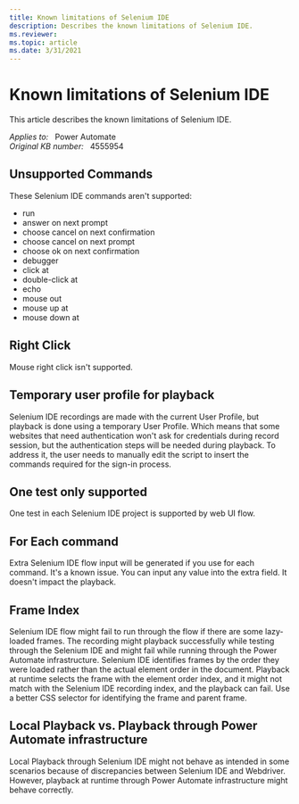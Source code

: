```yaml
---
title: Known limitations of Selenium IDE
description: Describes the known limitations of Selenium IDE.
ms.reviewer: 
ms.topic: article
ms.date: 3/31/2021
---
```

# Known limitations of Selenium IDE

This article describes the known limitations of Selenium IDE.

_Applies to:_ &nbsp; Power Automate  
_Original KB number:_ &nbsp; 4555954

## Unsupported Commands

These Selenium IDE commands aren't supported:

- run
- answer on next prompt
- choose cancel on next confirmation
- choose cancel on next prompt
- choose ok on next confirmation
- debugger
- click at
- double-click at
- echo
- mouse out
- mouse up at
- mouse down at

## Right Click

Mouse right click isn't supported.

## Temporary user profile for playback

Selenium IDE recordings are made with the current User Profile, but playback is done using a temporary User Profile. Which means that some websites that need authentication won't ask for credentials during record session, but the authentication steps will be needed during playback. To address it, the user needs to manually edit the script to insert the commands required for the sign-in process.

## One test only supported

One test in each Selenium IDE project is supported by web UI flow.

## For Each command

Extra Selenium IDE flow input will be generated if you use for each command. It's a known issue. You can input any value into the extra field. It doesn't impact the playback.

## Frame Index

Selenium IDE flow might fail to run through the flow if there are some lazy-loaded frames. The recording might playback successfully while testing through the Selenium IDE and might fail while running through the Power Automate infrastructure. Selenium IDE identifies frames by the order they were loaded rather than the actual element order in the document. Playback at runtime selects the frame with the element order index, and it might not match with the Selenium IDE recording index, and the playback can fail. Use a better CSS selector for identifying the frame and parent frame.

## Local Playback vs. Playback through Power Automate infrastructure

Local Playback through Selenium IDE might not behave as intended in some scenarios because of discrepancies between Selenium IDE and Webdriver. However, playback at runtime through Power Automate infrastructure might behave correctly.
